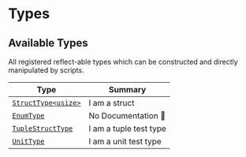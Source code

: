 # Types

## Available Types

All registered reflect\-able types which can be constructed and directly manipulated by scripts\.

| Type | Summary |
| --- | --- |
| [`StructType<usize>`](/parent/lad/types/structtypeusize.md) |  I am a struct |
| [`EnumType`](/parent/lad/types/enumtype.md) | No Documentation 🚧 |
| [`TupleStructType`](/parent/lad/types/tuplestructtype.md) |  I am a tuple test type |
| [`UnitType`](/parent/lad/types/unittype.md) |  I am a unit test type |

